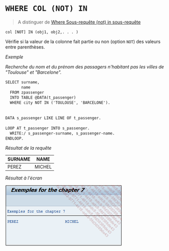 # **`WHERE COL (NOT) IN`**

> A distinguer de [Where Sous-requête (not) in sous-requête](<../../09%20-%20Instructions_dbtab/01%20-%20select/28%20-%20where%20sous-requête%20col%20(not)%20in.md>)

```JS
col [NOT] IN (obj1, obj2,. . . )
```

Vérifie si la valeur de la colonne fait partie ou non (option `NOT`) des valeurs entre parenthèses.

_Exemple_

_Recherche du nom et du prénom des passagers n'habitant pas les villes de "Toulouse" et "Barcelone"._

```JS
SELECT surname,
       name
  FROM zpassenger
  INTO TABLE @DATA(t_passenger)
  WHERE city NOT IN ('TOULOUSE', 'BARCELONE').


DATA s_passenger LIKE LINE OF t_passenger.

LOOP AT t_passenger INTO s_passenger.
  WRITE:/ s_passenger-surname, s_passenger-name.
ENDLOOP.
```

_Résultat de la requête_

| **SURNAME** | **NAME** |
| ----------- | -------- |
| PEREZ       | MICHEL   |

_Résultat à l'écran_

![](../../99%20-%20Ressources/09_Instructions_dbtab%20-%2001%20-%2028%20-%2001.png)
